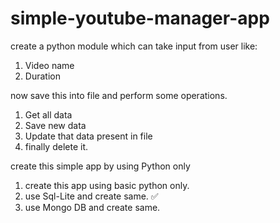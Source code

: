 # simple-youtube-manager-app

create a python module which can take input from user like:
1. Video name
2. Duration

now save this into file and perform some operations.

1. Get all data
2. Save new data
3. Update that data present in file
4. finally delete it. 

create this simple app by using Python only
1. create this app using basic python only.
2. use Sql-Lite and create same. ✅
3. use Mongo DB and create same.